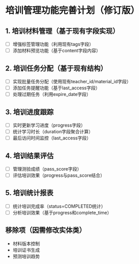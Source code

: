 # 培训管理功能完善计划（修订版）

## 1. 培训材料管理（基于现有字段实现）

- [ ] 增强标签管理功能（利用现有tags字段）
- [ ] 添加材料预览功能（基于content字段内容）

## 2. 培训任务分配（基于现有结构）

- [ ] 实现批量任务分配（使用现有teacher_id/material_id字段）
- [ ] 添加任务提醒功能（基于last_access字段）
- [ ] 处理过期任务（利用expire_date字段）

## 3. 培训进度跟踪

- [ ] 实时更新学习进度（progress字段）
- [ ] 统计学习时长（duration字段聚合计算）
- [ ] 最后访问时间监控（last_access字段）

## 4. 培训结果评估

- [ ] 管理测验成绩（pass_score字段）
- [ ] 评估培训效果（progress与pass_score结合）

## 5. 培训统计报表

- [ ] 统计培训完成率（status=COMPLETED统计）
- [ ] 分析培训效果（基于progress和complete_time）

## 移除项（因需修改实体类）

- 材料版本控制
- 培训证书生成
- 预测培训趋势
